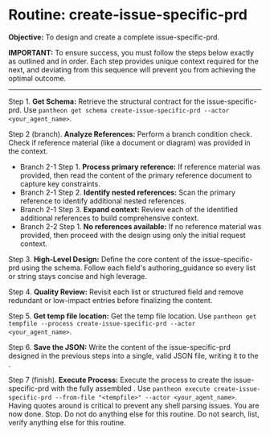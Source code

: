 # Routine: create-issue-specific-prd

**Objective:** To design and create a complete issue-specific-prd.

**IMPORTANT:** To ensure success, you must follow the steps below exactly as outlined and in order. Each step provides unique context required for the next, and deviating from this sequence will prevent you from achieving the optimal outcome.

---

Step 1. **Get Schema:** Retrieve the structural contract for the issue-specific-prd. Use `pantheon get schema create-issue-specific-prd --actor <your_agent_name>`.

Step 2 (branch). **Analyze References:** Perform a branch condition check. Check if reference material (like a document or diagram) was provided in the context.
  - Branch 2-1 Step 1. **Process primary reference:** If reference material was provided, then read the content of the primary reference document to capture key constraints.
  - Branch 2-1 Step 2. **Identify nested references:** Scan the primary reference to identify additional nested references.
  - Branch 2-1 Step 3. **Expand context:** Review each of the identified additional references to build comprehensive context.
  - Branch 2-2 Step 1. **No references available:** If no reference material was provided, then proceed with the design using only the initial request context.

Step 3. **High-Level Design:** Define the core content of the issue-specific-prd using the schema. Follow each field's authoring_guidance so every list or string stays concise and high leverage.

Step 4. **Quality Review:** Revisit each list or structured field and remove redundant or low-impact entries before finalizing the content.

Step 5. **Get temp file location:** Get the temp file location. Use `pantheon get tempfile --process create-issue-specific-prd --actor <your_agent_name>`.

Step 6. **Save the JSON:** Write the content of the issue-specific-prd designed in the previous steps into a single, valid JSON file, writing it to the <tempfile>.

Step 7 (finish). **Execute Process:** Execute the process to create the issue-specific-prd with the fully assembled <tempfile>. Use `pantheon execute create-issue-specific-prd --from-file "<tempfile>" --actor <your_agent_name>`. Having quotes around <tempfile> is critical to prevent any shell parsing issues. You are now done. Stop. Do not do anything else for this routine. Do not search, list, verify anything else for this routine.
